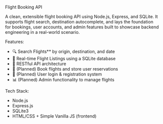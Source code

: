 Flight Booking API

A clean, extensible flight booking API using Node.js, Express, and SQLite.
It supports flight search, destination autocomplete, and lays the foundation for bookings, user accounts, and admin features built to showcase backend engineering in a real-world scenario.


Features:
- 🔍 Search Flights** by origin, destination, and date
- 🛫 Real-time Flight Listings using a SQLite database
- 🧱 RESTful API architecture
- 📝 (Planned) Book flights and store user reservations
- 👤 (Planned) User login & registration system
- 📊 (Planned) Admin functionality to manage flights

 Tech Stack:
- Node.js
- Express.js
- SQLite3
- HTML/CSS + Simple Vanilla JS (frontend)
